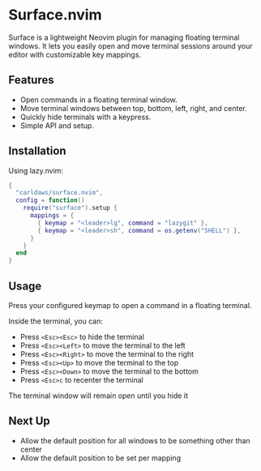 # Surface.nvim

Surface is a lightweight Neovim plugin for managing floating terminal windows.
It lets you easily open and move terminal sessions around your editor with customizable key mappings.

## Features

- Open commands in a floating terminal window.
- Move terminal windows between top, bottom, left, right, and center.
- Quickly hide terminals with a keypress.
- Simple API and setup.

## Installation

Using lazy.nvim:

```lua
{
  "carldaws/surface.nvim",
  config = function()
    require("surface").setup {
      mappings = {
        { keymap = "<leader>lg", command = "lazygit" },
        { keymap = "<leader>sh", command = os.getenv("SHELL") },
      }
    }
  end
}
```

## Usage

Press your configured keymap to open a command in a floating terminal.

Inside the terminal, you can:

- Press `<Esc><Esc>` to hide the terminal
- Press `<Esc><Left>` to move the terminal to the left
- Press `<Esc><Right>` to move the terminal to the right
- Press `<Esc><Up>` to move the terminal to the top
- Press `<Esc><Down>` to move the terminal to the bottom
- Press `<Esc>c` to recenter the terminal

The terminal window will remain open until you hide it

## Next Up

- Allow the default position for all windows to be something other than center
- Allow the default position to be set per mapping
